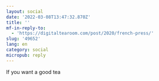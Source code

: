```yaml
---
layout: social
date: '2022-03-08T13:47:32.870Z'
title: ''
mf-in-reply-to:
  - 'https://digitaltearoom.com/post/2020/french-press/'
slug: '49652'
lang: en
category: social
micropub: reply
---
```

If you want a good tea
